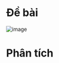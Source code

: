 # Đề bài

![image](https://github.com/VanHoang110802/Competitive_Programming/assets/108053955/81e47f11-d1d9-421a-9df3-dcd430cc4931)

# Phân tích
